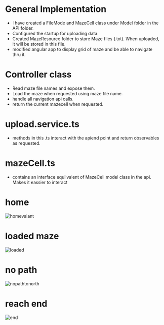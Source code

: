 # General Implementation

- I have created a FileMode and MazeCell class under Model folder in the API folder. 
- Configured the startup for uploading data
- Created MazeResource folder to store Maze files (.txt). When uploaded, it will be stored in this file.
- modified angular app to display grid of maze and be able to navigate thru it.

# Controller class
- Read maze file names and expose them.
- Load the maze when requested using maze file name.
- handle all navigation api calls.
- return the current mazecell when requested.

# upload.service.ts
- methods in this .ts interact with the apiend point and return observables as requested.

# mazeCell.ts
- contains an interface equilvalent of MazeCell model class in the api. Makes it eassier to interact

# home 

![homevalant](https://user-images.githubusercontent.com/22404103/123484043-94af0c80-d5bc-11eb-8e0f-3a3cf953306d.PNG)

# loaded maze

![loaded](https://user-images.githubusercontent.com/22404103/123484173-ca53f580-d5bc-11eb-89f3-2ed66d43ddca.PNG)

# no path

![nopathtonorth](https://user-images.githubusercontent.com/22404103/123484400-20c13400-d5bd-11eb-91c0-e1fa72883f9d.PNG)

# reach end

![end](https://user-images.githubusercontent.com/22404103/123484565-6978ed00-d5bd-11eb-944f-63ef4e91ca2f.PNG)
